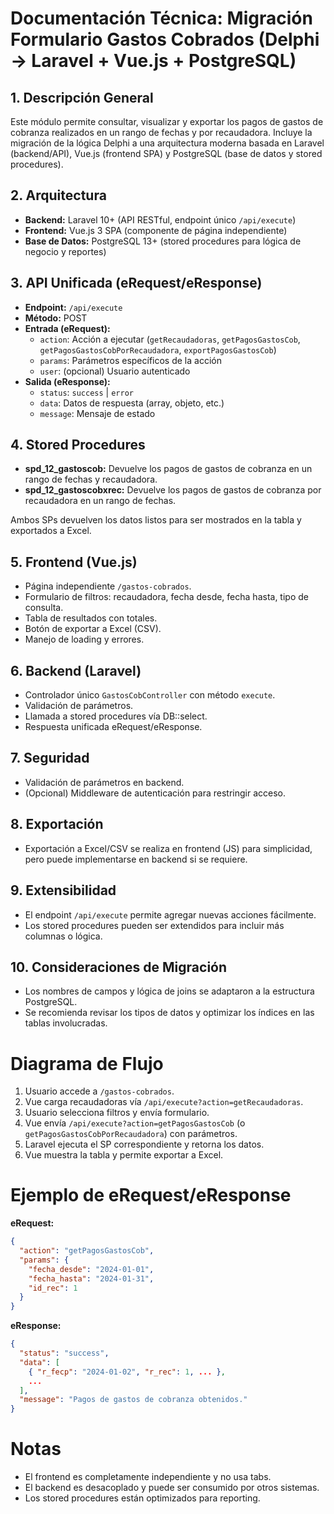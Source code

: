 # Documentación Técnica: Migración Formulario Gastos Cobrados (Delphi → Laravel + Vue.js + PostgreSQL)

## 1. Descripción General
Este módulo permite consultar, visualizar y exportar los pagos de gastos de cobranza realizados en un rango de fechas y por recaudadora. Incluye la migración de la lógica Delphi a una arquitectura moderna basada en Laravel (backend/API), Vue.js (frontend SPA) y PostgreSQL (base de datos y stored procedures).

## 2. Arquitectura
- **Backend:** Laravel 10+ (API RESTful, endpoint único `/api/execute`)
- **Frontend:** Vue.js 3 SPA (componente de página independiente)
- **Base de Datos:** PostgreSQL 13+ (stored procedures para lógica de negocio y reportes)

## 3. API Unificada (eRequest/eResponse)
- **Endpoint:** `/api/execute`
- **Método:** POST
- **Entrada (eRequest):**
  - `action`: Acción a ejecutar (`getRecaudadoras`, `getPagosGastosCob`, `getPagosGastosCobPorRecaudadora`, `exportPagosGastosCob`)
  - `params`: Parámetros específicos de la acción
  - `user`: (opcional) Usuario autenticado
- **Salida (eResponse):**
  - `status`: `success` | `error`
  - `data`: Datos de respuesta (array, objeto, etc.)
  - `message`: Mensaje de estado

## 4. Stored Procedures
- **spd_12_gastoscob:** Devuelve los pagos de gastos de cobranza en un rango de fechas y recaudadora.
- **spd_12_gastoscobxrec:** Devuelve los pagos de gastos de cobranza por recaudadora en un rango de fechas.

Ambos SPs devuelven los datos listos para ser mostrados en la tabla y exportados a Excel.

## 5. Frontend (Vue.js)
- Página independiente `/gastos-cobrados`.
- Formulario de filtros: recaudadora, fecha desde, fecha hasta, tipo de consulta.
- Tabla de resultados con totales.
- Botón de exportar a Excel (CSV).
- Manejo de loading y errores.

## 6. Backend (Laravel)
- Controlador único `GastosCobController` con método `execute`.
- Validación de parámetros.
- Llamada a stored procedures vía DB::select.
- Respuesta unificada eRequest/eResponse.

## 7. Seguridad
- Validación de parámetros en backend.
- (Opcional) Middleware de autenticación para restringir acceso.

## 8. Exportación
- Exportación a Excel/CSV se realiza en frontend (JS) para simplicidad, pero puede implementarse en backend si se requiere.

## 9. Extensibilidad
- El endpoint `/api/execute` permite agregar nuevas acciones fácilmente.
- Los stored procedures pueden ser extendidos para incluir más columnas o lógica.

## 10. Consideraciones de Migración
- Los nombres de campos y lógica de joins se adaptaron a la estructura PostgreSQL.
- Se recomienda revisar los tipos de datos y optimizar los índices en las tablas involucradas.

# Diagrama de Flujo
1. Usuario accede a `/gastos-cobrados`.
2. Vue carga recaudadoras vía `/api/execute?action=getRecaudadoras`.
3. Usuario selecciona filtros y envía formulario.
4. Vue envía `/api/execute?action=getPagosGastosCob` (o `getPagosGastosCobPorRecaudadora`) con parámetros.
5. Laravel ejecuta el SP correspondiente y retorna los datos.
6. Vue muestra la tabla y permite exportar a Excel.

# Ejemplo de eRequest/eResponse
**eRequest:**
```json
{
  "action": "getPagosGastosCob",
  "params": {
    "fecha_desde": "2024-01-01",
    "fecha_hasta": "2024-01-31",
    "id_rec": 1
  }
}
```
**eResponse:**
```json
{
  "status": "success",
  "data": [
    { "r_fecp": "2024-01-02", "r_rec": 1, ... },
    ...
  ],
  "message": "Pagos de gastos de cobranza obtenidos."
}
```

# Notas
- El frontend es completamente independiente y no usa tabs.
- El backend es desacoplado y puede ser consumido por otros sistemas.
- Los stored procedures están optimizados para reporting.
